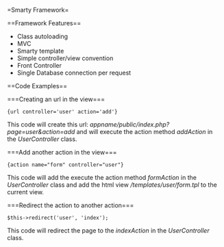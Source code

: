 =Smarty Framework=

==Framework Features==
  * Class autoloading
  * MVC
  * Smarty template
  * Simple controller/view convention
  * Front Controller
  * Single Database connection per request

==Code Examples==

===Creating an url in the view===

`{url controller='user' action='add'}`

This code will create this url: *appname/public/index.php?page=user&action=add* and will execute the action method *addAction* in the *UserController* class.

===Add another action in the view===

`{action name="form" controller="user"}`

This code will add the execute the action method *formAction* in the *UserController* class and add the html view */templates/user/form.tpl* to the current view.

===Redirect the action to another action===

`$this->redirect('user', 'index');`

This code will redirect the page to the *indexAction* in the *UserController* class.
